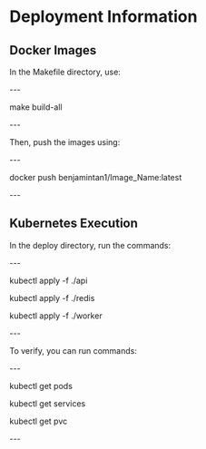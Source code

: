 <h1>Deployment Information</h1>
<h2>Docker Images</h2>
<p>In the Makefile directory, use:</p>
---
<p>make build-all</p>
---
<p>Then, push the images using:</p>
---
<p>docker push benjamintan1/Image_Name:latest</p>
---
<h2>Kubernetes Execution</h2>
<p>In the deploy directory, run the commands:</p>
---
<p>kubectl apply -f ./api</p>
<p>kubectl apply -f ./redis</p>
<p>kubectl apply -f ./worker</p>
---
<p>To verify, you can run commands:</p>
---
<p>kubectl get pods</p>
<p>kubectl get services</p>
<p>kubectl get pvc</p>
---
